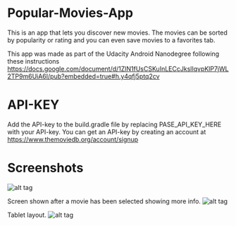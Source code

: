 # Popular-Movies-App

This is an app that lets you discover new movies. The movies can be sorted by popularity or rating and
you can even save movies to a favorites tab.

This app was made as part of the Udacity Android Nanodegree following these instructions 
https://docs.google.com/document/d/1ZlN1fUsCSKuInLECcJkslIqvpKlP7jWL2TP9m6UiA6I/pub?embedded=true#h.y4qfj5ptq2cv

# API-KEY
Add the API-key to the build.gradle file by replacing PASE_API_KEY_HERE with your API-key.
You can get an API-key by creating an account at https://www.themoviedb.org/account/signup

# Screenshots

![alt tag](https://cloud.githubusercontent.com/assets/16758926/16984322/83240544-4e79-11e6-96ef-d752aa513d66.png)

Screen shown after a movie has been selected showing more info.
![alt tag](https://cloud.githubusercontent.com/assets/16758926/16984323/84966534-4e79-11e6-9e60-b7ee767b575d.png)

Tablet layout.
![alt tag](https://cloud.githubusercontent.com/assets/16758926/16984329/86e112da-4e79-11e6-8116-2be7f20964b4.png)
